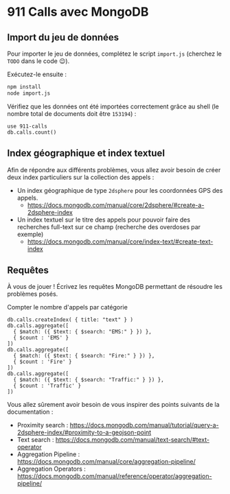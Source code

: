 # 911 Calls avec MongoDB

## Import du jeu de données

Pour importer le jeu de données, complétez le script `import.js` (cherchez le `TODO` dans le code :wink:).

Exécutez-le ensuite :

```bash
npm install
node import.js
```

Vérifiez que les données ont été importées correctement grâce au shell (le nombre total de documents doit être `153194`) :

```shell
use 911-calls
db.calls.count()
```

## Index géographique et index textuel

Afin de répondre aux différents problèmes, vous allez avoir besoin de créer deux index particuliers sur la collection des appels :

* Un index géographique de type `2dsphere` pour les coordonnées GPS des appels.
  * https://docs.mongodb.com/manual/core/2dsphere/#create-a-2dsphere-index
* Un index textuel sur le titre des appels pour pouvoir faire des recherches full-text sur ce champ (recherche des overdoses par exemple)
  * https://docs.mongodb.com/manual/core/index-text/#create-text-index

## Requêtes

À vous de jouer ! Écrivez les requêtes MongoDB permettant de résoudre les problèmes posés.

Compter le nombre d'appels par catégorie

```shell
db.calls.createIndex( { title: "text" } )
db.calls.aggregate([
  { $match: ({ $text: { $search: "EMS:" } }) },
  { $count : 'EMS' }
])
db.calls.aggregate([
  { $match: ({ $text: { $search: "Fire:" } }) },
  { $count : 'Fire' }
])
db.calls.aggregate([
  { $match: ({ $text: { $search: "Traffic:" } }) },
  { $count : 'Traffic' }
])
```

Vous allez sûrement avoir besoin de vous inspirer des points suivants de la documentation :

* Proximity search : https://docs.mongodb.com/manual/tutorial/query-a-2dsphere-index/#proximity-to-a-geojson-point
* Text search : https://docs.mongodb.com/manual/text-search/#text-operator
* Aggregation Pipeline : https://docs.mongodb.com/manual/core/aggregation-pipeline/
* Aggregation Operators : https://docs.mongodb.com/manual/reference/operator/aggregation-pipeline/
